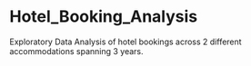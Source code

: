 # Hotel_Booking_Analysis
Exploratory Data Analysis of hotel bookings across 2 different accommodations spanning 3 years.
